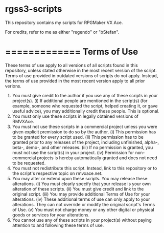 rgss3-scripts
=============

This repository contains my scripts for RPGMaker VX Ace.

For credits, refer to me as either "regendo" or "bStefan".

=============
Terms of Use
=============

These terms of use apply to all versions of all scripts found in this
repository, unless stated otherwise in the most recent version of the script.
Terms of use provided in outdated versions of scripts do not apply. Instead,
the terms of use provided in the most recent version apply to all prior verions.

1. You must give credit to the author if you use any of these scripts in your
   project(s).
   (i)   If additional people are mentioned in the script(s) (for example,
         someone who requested the script, helped creating it, or gave useful
         advice), you may additionally credit these people. This is optional.
2. You must only use these scripts in legally obtained versions of RMVXAce.
3. You must not use these scripts in a commercial project unless you were
   given explicit premission to do so by the author.
   (i)   This permission has to be granted for every script used.
   (ii)  This permission has to be granted prior to any releases of the project,
         including unfinished, alpha-, beta-, demo-, and other releases.
   (iii) If no permission is granted, you must not use the script(s) in
         your project.
   (iv)  Permission for non-commercial projects is hereby automatically granted
         and does not need to be requested.
4. You must not redistribute this script. Instead, link to this repository or
   to the script's respective topic on rmvxace.net.
5. You may alter or extend upon these scripts. You may release these alterations.
   (i)   You must clearly specify that your release is your own alteration
         of these scripts.
   (ii)  You must give credit and link to the original script.
   (iii) You may provide additional Terms of Use for your alterations.
   (iv)  These additional terms of use can only apply to your alterations.
         They can not override or modify the original script's Terms of Use.
   (v)   You must not charge money or any other digital or physical goods or
         services for your alterations.
6. You cannot use any of these scripts in your project(s) without paying attention
   to and following these terms of use.
